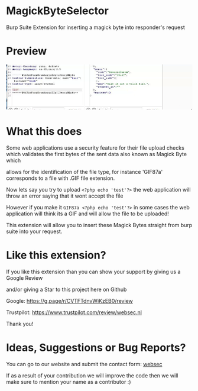 # MagickByteSelector
Burp Suite Extension for inserting a magick byte into responder's request

# Preview

![](BurpSuiteMagickByteSelector.gif)

# What this does

Some web applications use a security feature for their file upload checks which validates the first bytes of the sent data also known as Magick Byte which

allows for the identification of the file type, for instance 'GIF87a' corresponds to a file with .GIF file extension.

Now lets say you try to upload ``` <?php echo 'test'?> ``` the web application will throw an error saying that it wont accept the file

However if you make it ``` GIF87a <?php echo 'test'?> ``` in some cases the web application will think its a GIF and will allow the file to be uploaded!

This extension will allow you to insert these Magick Bytes straight from burp suite into your request.

# Like this extension?

If you like this extension than you can show your support by giving us a Google Review

and/or giving a Star to this project here on Github

Google: https://g.page/r/CVTFTdnvWiKzEB0/review

Trustpilot: https://www.trustpilot.com/review/websec.nl

Thank you!

# Ideas, Suggestions or Bug Reports?

You can go to our website and submit the contact form: [websec](https://websec.nl)

If as a result of your contribution we will improve the code then we will make sure to mention your name as a contributor :)
